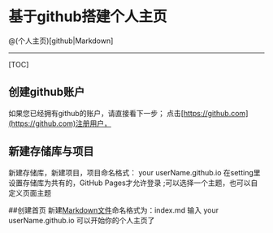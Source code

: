 # 基于github搭建个人主页

@(个人主页)[github|Markdown]

-------------------

[TOC]

## 创建github账户
     
 如果您已经拥有github的账户，请直接看下一步；
点击[https://github.com](https://github.com)注册用户，
## 新建存储库与项目
新建存储库，新建项目，项目命名格式： your userName.github.io
在setting里设置存储库为共有的，GitHub Pages才允许登录 ;可以选择一个主题，也可以自定义页面主题

##创建首页
新建[Markdown文件](https://maxiang.io/)命名格式为：index.md
输入 your userName.github.io 可以开始你的个人主页了

